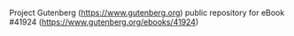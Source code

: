 Project Gutenberg (https://www.gutenberg.org) public repository for eBook #41924 (https://www.gutenberg.org/ebooks/41924)
